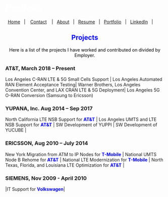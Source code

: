 #  *<span style="color:white">Portfolio  </span>*


&nbsp;&nbsp;[Home](https://manuelsr26.github.io/)&nbsp;&nbsp; | &nbsp;&nbsp; [Contact](https://manuelsr26.github.io/Contact) &nbsp;&nbsp; | &nbsp;&nbsp;[About](https://manuelsr26.github.io/about)&nbsp;&nbsp; | &nbsp;&nbsp;[Resume](https://manuelsr26.github.io/cv)&nbsp;&nbsp; | &nbsp;&nbsp;[Portfolio](https://manuelsr26.github.io/Portfolio)&nbsp;&nbsp; |&nbsp;&nbsp; <a href="https://www.linkedin.com/in/manuel-silva-ramirez" target="_blank">LinkedIn</a> &nbsp;&nbsp;| 

## <center> <span style="color:blue"> Projects </span>  </center>

<p style="text-align: center;">
<span style="color:black">Here is a list of the projects I have worked and contributed on divided by Employer.</span>
</p>

### AT&T, March 2018 – Present

Los Angeles C-RAN LTE & 5G Small Cells Support | Los Angeles Automated RAN Element Acceptance Testing|
Warner Brothers, Los Angeles Convention Center, and LAX CRAN LTE & 5G Deployment| Los Angeles 5G O-RAN Conversion (Samsung to Ericsson) 

### YUPANA, Inc. Aug 2014 – Sep 2017 

North California LTE NSB Support for **<span style="color:blue">AT&T</span>** | Los Angeles UMTS and LTE NSB Support for **<span style="color:blue">AT&T</span>** |
SW Development of YUPPI | SW Development of YUCUBE |

### ERICSSON, Aug 2010 – July 2014

 
New York Migration from ATM to IP Nodes for **<span style="color:blue">T-Mobile</span>** | National UMTS Node B Rehome for **<span style="color:blue">AT&T</span>** |
National LTE Modernization for **<span style="color:blue">T-Mobile</span>** | North Texas, Florida, and Louisiana LTE Optimization for **<span style="color:blue">AT&T</span>** | 



### SIEMENS, Nov 2009 - April 2010

|IT Support for **<span style="color:blue">Volkswagen</span>**|
